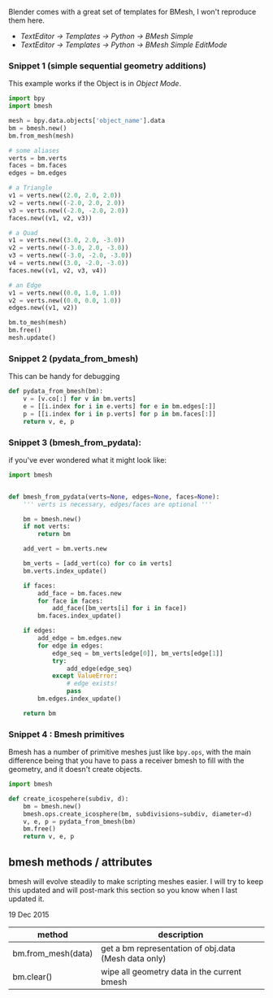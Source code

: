 
Blender comes with a great set of templates for BMesh, I won't reproduce them here.  

  - _TextEditor -> Templates -> Python -> BMesh Simple_   
  - _TextEditor -> Templates -> Python -> BMesh Simple EditMode_  

### Snippet 1 (simple sequential geometry additions)

This example works if the Object is in _Object Mode_.

```python
import bpy
import bmesh

mesh = bpy.data.objects['object_name'].data
bm = bmesh.new()
bm.from_mesh(mesh)

# some aliases
verts = bm.verts
faces = bm.faces
edges = bm.edges

# a Triangle
v1 = verts.new((2.0, 2.0, 2.0))
v2 = verts.new((-2.0, 2.0, 2.0))
v3 = verts.new((-2.0, -2.0, 2.0))
faces.new((v1, v2, v3))

# a Quad
v1 = verts.new((3.0, 2.0, -3.0))
v2 = verts.new((-3.0, 2.0, -3.0))
v3 = verts.new((-3.0, -2.0, -3.0))
v4 = verts.new((3.0, -2.0, -3.0))
faces.new((v1, v2, v3, v4))

# an Edge
v1 = verts.new((0.0, 1.0, 1.0))
v2 = verts.new((0.0, 0.0, 1.0))
edges.new((v1, v2))

bm.to_mesh(mesh)
bm.free()
mesh.update()
```

### Snippet 2 (pydata_from_bmesh)

This can be handy for debugging

```python
def pydata_from_bmesh(bm):
    v = [v.co[:] for v in bm.verts]
    e = [[i.index for i in e.verts] for e in bm.edges[:]]
    p = [[i.index for i in p.verts] for p in bm.faces[:]]
    return v, e, p
```

### Snippet 3 (bmesh_from_pydata):

if you've ever wondered what it might look like:
```python
import bmesh


def bmesh_from_pydata(verts=None, edges=None, faces=None):
    ''' verts is necessary, edges/faces are optional '''

    bm = bmesh.new()
    if not verts:
        return bm

    add_vert = bm.verts.new

    bm_verts = [add_vert(co) for co in verts]
    bm.verts.index_update()

    if faces:
        add_face = bm.faces.new
        for face in faces:
            add_face([bm_verts[i] for i in face])
        bm.faces.index_update()

    if edges:
        add_edge = bm.edges.new
        for edge in edges:
            edge_seq = bm_verts[edge[0]], bm_verts[edge[1]]
            try:
                add_edge(edge_seq)
            except ValueError:
                # edge exists!
                pass
        bm.edges.index_update()

    return bm

```

### Snippet 4 : Bmesh primitives

Bmesh has a number of primitive meshes just like `bpy.ops`, with the main difference being that you have to pass a receiver bmesh to fill with the geometry, and it doesn't create objects.


```python
import bmesh

def create_icospehere(subdiv, d):
    bm = bmesh.new()
    bmesh.ops.create_icosphere(bm, subdivisions=subdiv, diameter=d)
    v, e, p = pydata_from_bmesh(bm)
    bm.free()
    return v, e, p
```

## bmesh methods / attributes

bmesh will evolve steadily to make scripting meshes easier. I will try to keep this updated and will post-mark this section so you know when I last updated it.  
  
19 Dec 2015

| method                  | description                                                  |
|-------------------------|--------------------------------------------------------------|
| bm.from_mesh(data)      | get a bm representation of obj.data (Mesh data only)         |
| bm.clear()              | wipe all geometry data in the current bmesh                  |



